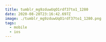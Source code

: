 ```yaml
---
title: tumblr_mg9zduwUqO1rdf37to1_1280
date: 2020-08-28T23:16:42.697Z
image: ./tumblr_mg9zduwUqO1rdf37to1_1280.png
tags:
  - mobile
  - ios
---
```

